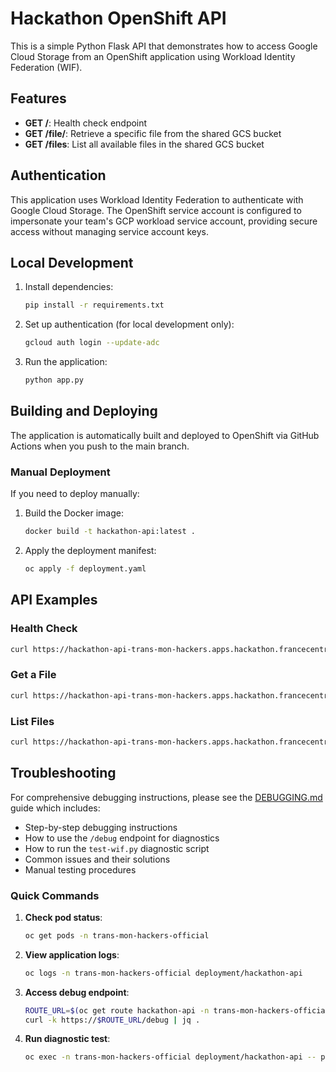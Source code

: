 # Hackathon OpenShift API

This is a simple Python Flask API that demonstrates how to access Google Cloud Storage from an OpenShift application using Workload Identity Federation (WIF).

## Features

- **GET /**: Health check endpoint
- **GET /file/<filename>**: Retrieve a specific file from the shared GCS bucket
- **GET /files**: List all available files in the shared GCS bucket

## Authentication

This application uses Workload Identity Federation to authenticate with Google Cloud Storage. The OpenShift service account is configured to impersonate your team's GCP workload service account, providing secure access without managing service account keys.

## Local Development

1. Install dependencies:
   ```bash
   pip install -r requirements.txt
   ```

2. Set up authentication (for local development only):
   ```bash
   gcloud auth login --update-adc
   ```

3. Run the application:
   ```bash
   python app.py
   ```

## Building and Deploying

The application is automatically built and deployed to OpenShift via GitHub Actions when you push to the main branch.

### Manual Deployment

If you need to deploy manually:

1. Build the Docker image:
   ```bash
   docker build -t hackathon-api:latest .
   ```

2. Apply the deployment manifest:
   ```bash
   oc apply -f deployment.yaml
   ```

## API Examples

### Health Check
```bash
curl https://hackathon-api-trans-mon-hackers.apps.hackathon.francecentral.aroapp.io/
```

### Get a File
```bash
curl https://hackathon-api-trans-mon-hackers.apps.hackathon.francecentral.aroapp.io/file/TestFile.txt
```

### List Files
```bash
curl https://hackathon-api-trans-mon-hackers.apps.hackathon.francecentral.aroapp.io/files
```

## Troubleshooting

For comprehensive debugging instructions, please see the [DEBUGGING.md](DEBUGGING.md) guide which includes:
- Step-by-step debugging instructions
- How to use the `/debug` endpoint for diagnostics
- How to run the `test-wif.py` diagnostic script
- Common issues and their solutions
- Manual testing procedures

### Quick Commands

1. **Check pod status**:
   ```bash
   oc get pods -n trans-mon-hackers-official
   ```

2. **View application logs**:
   ```bash
   oc logs -n trans-mon-hackers-official deployment/hackathon-api
   ```

3. **Access debug endpoint**:
   ```bash
   ROUTE_URL=$(oc get route hackathon-api -n trans-mon-hackers-official -o jsonpath='{.spec.host}')
   curl -k https://$ROUTE_URL/debug | jq .
   ```

4. **Run diagnostic test**:
   ```bash
   oc exec -n trans-mon-hackers-official deployment/hackathon-api -- python /app/test-wif.py
   ```